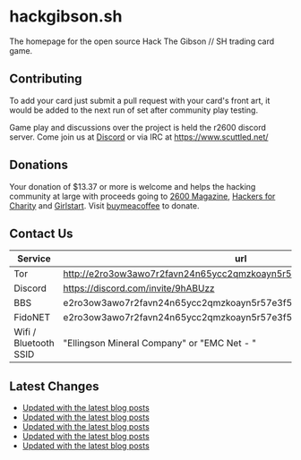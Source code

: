 # hackgibson.sh
The homepage for the open source Hack The Gibson // SH trading card game.


## Contributing

To add your card just submit a pull request with your card's front art, it would be added to the next run of set after community play testing.

Game play and discussions over the project is held the r2600 discord server. Come join us at [Discord](https://discord.com/invite/9hABUzz) or via IRC at https://www.scuttled.net/


## Donations

Your donation of $13.37 or more is welcome and helps the hacking community at large with proceeds going to [2600 Magazine](https://2600.com/), [Hackers for Charity](https://hackersforcharity.org) and [Girlstart](https://girlstart.org).  Visit [buymeacoffee](https://www.buymeacoffee.com/hackgibson.sh) to donate.


## Contact Us

Service | url
-|-
Tor | http://e2ro3ow3awo7r2favn24n65ycc2qmzkoayn5r57e3f56nvjwdcgg32ad.onion
Discord | https://discord.com/invite/9hABUzz
BBS | e2ro3ow3awo7r2favn24n65ycc2qmzkoayn5r57e3f56nvjwdcgg32ad.onion:23
FidoNET | e2ro3ow3awo7r2favn24n65ycc2qmzkoayn5r57e3f56nvjwdcgg32ad.onion:24554
Wifi / Bluetooth SSID | "Ellingson Mineral Company" or "EMC Net - <fidonet address>"

## Latest Changes
<!-- BLOG-POST-LIST:START -->
- [Updated with the latest blog posts](https://github.com/DFW2600/hackgibson.sh/commit/57e6aba436f84535147d8944dfc1da0db16c13b9)
- [Updated with the latest blog posts](https://github.com/DFW2600/hackgibson.sh/commit/2cef936cc9722d8d2a90fac9862f7cc3e4f71426)
- [Updated with the latest blog posts](https://github.com/DFW2600/hackgibson.sh/commit/870eb7419cb2e9870d2aade84167e67b505ae624)
- [Updated with the latest blog posts](https://github.com/DFW2600/hackgibson.sh/commit/b1053952f85a08d133a4c4f8339f8d7d0d3ff94a)
- [Updated with the latest blog posts](https://github.com/DFW2600/hackgibson.sh/commit/75772da20cc00e8462888fadbce17993e37c4818)
<!-- BLOG-POST-LIST:END -->

